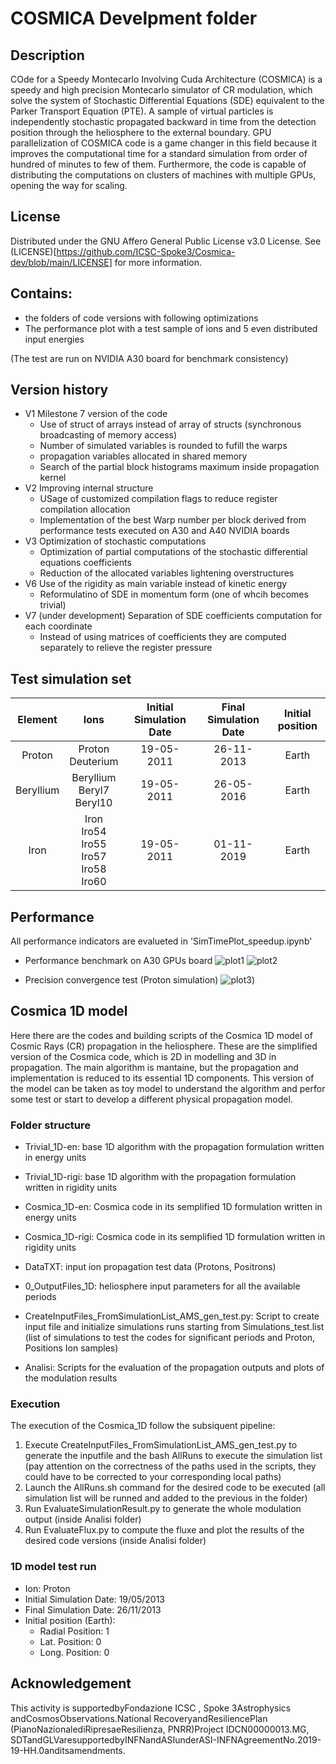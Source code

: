 # COSMICA Develpment folder

## Description

COde for a Speedy Montecarlo Involving Cuda Architecture (COSMICA) is a speedy and high precision Montecarlo simulator of CR modulation, which solve the system of Stochastic Differential Equations (SDE) equivalent to the Parker Transport Equation (PTE). A sample of virtual particles is independently stochastic propagated backward in time from the detection position through the heliosphere to the external boundary. GPU parallelization of COSMICA code is a game changer in this field because it improves the computational time for a standard simulation from order of hundred of minutes to few of them. Furthermore, the code is capable of distributing the computations on clusters of machines with multiple GPUs, opening the way for scaling.

## License

Distributed under the GNU Affero General Public License v3.0 License. See (LICENSE)[https://github.com/ICSC-Spoke3/Cosmica-dev/blob/main/LICENSE] for more information.

## Contains:

- the folders of code versions with following optimizations
- The performance plot with a test sample of ions and 5 even distributed input energies

(The test are run on NVIDIA A30 board for benchmark consistency)

## Version history

- V1 Milestone 7 version of the code
  - Use of struct of arrays instead of array of structs (synchronous broadcasting of memory access)
  - Number of simulated variables is rounded to fufill the warps
  - propagation variables allocated in shared memory
  - Search of the partial block histograms maximum inside propagation kernel
- V2 Improving internal structure
  - USage of customized compilation flags to reduce register compilation allocation
  - Implementation of the best Warp number per block derived from performance tests executed on A30 and A40 NVIDIA boards
- V3 Optimization of stochastic computations
  - Optimization of partial computations of the stochastic differential equations coefficients
  - Reduction of the allocated variables lightening overstructures
- V6 Use of the rigidity as main variable instead of kinetic energy
  - Reformulatino of SDE in momentum form (one of whcih becomes trivial)
- V7 (under development) Separation of SDE coefficients computation for each coordinate
  - Instead of using matrices of coefficients they are computed separately to relieve the register pressure

## Test simulation set

| Element   | Ions                                                   | Initial Simulation Date | Final Simulation Date | Initial position |
|:---------:|:------------------------------------------------------:|:-----------------------:|:---------------------:|:----------------:|
| Proton    | Proton<br> Deuterium                                   | 19-05-2011              | 26-11-2013            | Earth            |
| Beryllium | Beryllium<br> Beryl7<br> Beryl10                       | 19-05-2011              | 26-05-2016            | Earth            |
| Iron      | Iron<br> Iro54<br> Iro55<br> Iro57<br> Iro58<br> Iro60 | 19-05-2011              | 01-11-2019            | Earth            |

## Performance

All performance indicators are evalueted in 'SimTimePlot_speedup.ipynb'

- Performance benchmark on A30 GPUs board
![plot1](test_plots/SimExeTimes_compare_codes.jpg)
![plot2](test_plots/SimExeTimes_compare_improve.jpg)

- Precision convergence test (Proton simulation)
![plot3](test_plots/Figure_AMS-02_PRL2015_Proton.png))

## Cosmica 1D model
Here there are the codes and building scripts of the Cosmica 1D model of Cosmic Rays (CR) propagation in the heliosphere.
These are the simplified version of the Cosmica code, which is 2D in modelling and 3D in propagation. The main algorithm is mantaine, but the propagation and implementation is reduced to its essential 1D components.
This version of the model can be taken as toy model to understand the algorithm and perfor some test or start to develop a different physical propagation model.

### Folder structure
- Trivial_1D-en: base 1D algorithm with the propagation formulation written in energy units
- Trivial_1D-rigi: base 1D algorithm with the propagation formulation written in rigidity units
- Cosmica_1D-en: Cosmica code in its semplified 1D formulation written in energy units
- Cosmica_1D-rigi: Cosmica code in its semplified 1D formulation written in rigidity units

- DataTXT: input ion propagation test data (Protons, Positrons)

- 0_OutputFiles_1D: heliosphere input parameters for all the available periods

- CreateInputFiles_FromSimulationList_AMS_gen_test.py: Script to create input file and initialize simulations runs starting from Simulations_test.list (list of simulations to test the codes for significant periods and Proton, Positions Ion samples)

- Analisi: Scripts for the evaluation of the propagation outputs and plots of the modulation results

### Execution
The execution of the Cosmica_1D follow the subsiquent pipeline:
1. Execute CreateInputFiles_FromSimulationList_AMS_gen_test.py to generate the inputfile and the bash AllRuns to execute the simulation list (pay attention on the correctness of the paths used in the scripts, they could have to be corrected to your corresponding local paths)
2. Launch the AllRuns.sh command for the desired code to be executed (all simulation list will be runned and added to the previous in the folder)
3. Run EvaluateSimulationResult.py to generate the whole modulation output (inside Analisi folder)
4. Run EvaluateFlux.py to compute the fluxe and plot the results of the desired code versions (inside Analisi folder)

### 1D model test run
- Ion: Proton
- Initial Simulation Date: 19/05/2013
- Final Simulation Date: 26/11/2013
- Initial position (Earth):
  - Radial Position: 1
  - Lat. Position: 0
  - Long. Position: 0

## Acknowledgement
This activity is supportedbyFondazione ICSC , Spoke 3Astrophysics andCosmosObservations.National RecoveryandResiliencePlan (PianoNazionalediRipresaeResilienza, PNRR)Project IDCN00000013.MG, SDTandGLVaresupportedbyINFNandASIunderASI-INFNAgreementNo.2019-19-HH.0anditsamendments.
